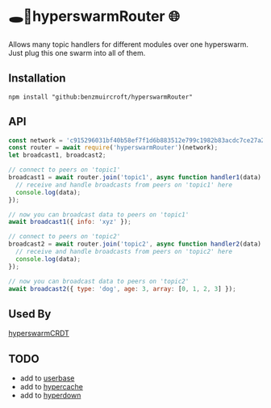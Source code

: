 # 🕳️🥊hyperswarmRouter 🌐 

Allows many topic handlers for different modules over one hyperswarm. Just plug this one swarm into all of them.

## Installation
```
npm install "github:benzmuircroft/hyperswarmRouter"
```

## API
```js
const network = 'c915296031bf40b58ef7f1d6b883512e799c1982b83acdc7ce27a2079a8c196f'; // a hard-coded 64 character hex string
const router = await require('hyperswarmRouter')(network);
let broadcast1, broadcast2;

// connect to peers on 'topic1'
broadcast1 = await router.join('topic1', async function handler1(data) {
  // receive and handle broadcasts from peers on 'topic1' here
  console.log(data);
});

// now you can broadcast data to peers on 'topic1'
await broadcast1({ info: 'xyz' });

// connect to peers on 'topic2'
broadcast2 = await router.join('topic2', async function handler2(data) {
  // receive and handle broadcasts from peers on 'topic2' here
  console.log(data);
});

// now you can broadcast data to peers on 'topic2'
await broadcast2({ type: 'dog', age: 3, array: [0, 1, 2, 3] });
```

## Used By
[hyperswarmCRDT](https://github.com/benzmuircroft/hyperswarmCRDT)

## TODO

- add to [userbase](https://github.com/benzmuircroft/userbase) 
- add to [hypercache](https://github.com/benzmuircroft/hypercache)
- add to [hyperdown](https://github.com/benzmuircroft/hyperdown)
